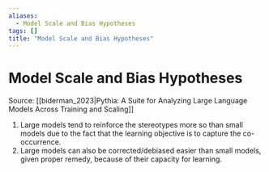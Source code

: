 ```yaml
---
aliases:
  - Model Scale and Bias Hypotheses
tags: []
title: "Model Scale and Bias Hypotheses"
---
```


# Model Scale and Bias Hypotheses

Source: [[biderman_2023|Pythia: A Suite for Analyzing Large Language Models Across Training and Scaling]]

1. Large models tend to reinforce the stereotypes more so than small models due to the fact that the learning objective is to capture the co-occurrence.
2. Large models can also be corrected/debiased easier than small models, given proper remedy, because of their capacity for learning.

